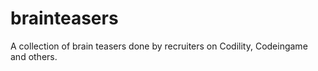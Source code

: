 # brainteasers
A collection of brain teasers done by recruiters on Codility, Codeingame and others.



